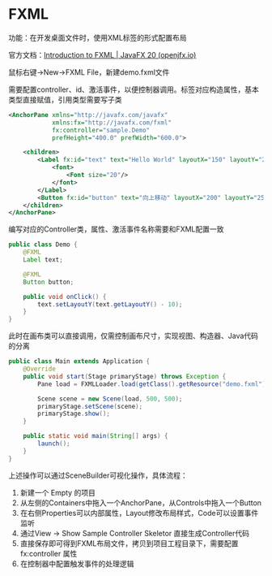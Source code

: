 # FXML

功能：在开发桌面文件时，使用XML标签的形式配置布局

官方文档：[Introduction to FXML | JavaFX 20 (openjfx.io)](https://openjfx.io/javadoc/20/javafx.fxml/javafx/fxml/doc-files/introduction_to_fxml.html)

鼠标右键->New->FXML File，新建demo.fxml文件

需要配置controller、id、激活事件，以便控制器调用。标签对应构造属性，基本类型直接赋值，引用类型需要写子类

```xml
<AnchorPane xmlns="http://javafx.com/javafx"
            xmlns:fx="http://javafx.com/fxml"
            fx:controller="sample.Demo"
            prefHeight="400.0" prefWidth="600.0">

    <children>
        <Label fx:id="text" text="Hello World" layoutX="150" layoutY="200">
            <font>
                <Font size="20"/>
            </font>
        </Label>
        <Button fx:id="button" text="向上移动" layoutX="200" layoutY="250" onAction="#onClick"/>
    </children>
</AnchorPane>
```

编写对应的Controller类，属性、激活事件名称需要和FXML配置一致

```java
public class Demo {
    @FXML
    Label text;

    @FXML
    Button button;

    public void onClick() {
        text.setLayoutY(text.getLayoutY() - 10);
    }
}
```

此时在画布类可以直接调用，仅需控制画布尺寸，实现视图、构造器、Java代码的分离

```java
public class Main extends Application {
    @Override
    public void start(Stage primaryStage) throws Exception {
        Pane load = FXMLLoader.load(getClass().getResource("demo.fxml"));

        Scene scene = new Scene(load, 500, 500);
        primaryStage.setScene(scene);
        primaryStage.show();
    }

    public static void main(String[] args) {
        launch();
    }
}
```



上述操作可以通过SceneBuilder可视化操作，具体流程：

1. 新建一个 Empty 的项目
2. 从左侧的Containers中拖入一个AnchorPane，从Controls中拖入一个Button
3. 在右侧Properties可以内部属性，Layout修改布局样式，Code可以设置事件监听
4. 通过View -> Show Sample Controller Skeletor 直接生成Controller代码
5. 直接保存即可得到FXML布局文件，拷贝到项目工程目录下，需要配置 fx:controller 属性
6. 在控制器中配置触发事件的处理逻辑
